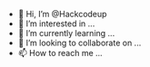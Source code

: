 - 👋 Hi, I’m @Hackcodeup
- 👀 I’m interested in ...
- 🌱 I’m currently learning ...
- 💞️ I’m looking to collaborate on ...
- 📫 How to reach me ...

<!---
Hackcodeup/Hackcodeup is a ✨ special ✨ repository because its `README.md` (this file) appears on your GitHub profile.
You can click the Preview link to take a look at your changes.
--->
